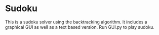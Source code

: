 # Sudoku
This is a sudoku solver using the backtracking algorithm. It includes a graphical GUI as well as a text based version. 
Run GUI.py to play sudoku.
